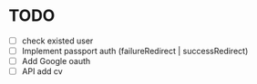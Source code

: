# TODO

- [ ] check existed user
- [ ] Implement passport auth (failureRedirect | successRedirect)
- [ ] Add Google oauth
- [ ] API add cv

[](https://github.com/supercede/passport-auth-express)
[](https://codeburst.io/handling-authentication-in-nodejs-express-with-passport-part-2-mongodb-and-passport-50351c6e93e)
[](https://itnext.io/implementing-json-web-tokens-passport-js-in-a-javascript-application-with-react-b86b1f313436)

[](https://github.com/ga-wdi-exercises/express-passport-local-authentication)
[](https://github.com/tutsplus/passport-mongo)

[](https://github.com/shoaibcode/express-handler/tree/upload-image-part1)
[](https://anonystick.com/blog-developer/uploading-files-cloudinary-using-multer-and-expressjs-2019101942735655)

[](https://ec62a7a5-aaa9-47f4-a894-907d48db9530.ws-us02.gitpod.io/#/workspace/express-mongo-jwt-boilerplate)

[](https://github.com/godcrampy/Express-Local-Auth-Template)
[](https://github.com/codythegreat/express-passport-local-auth-boilerplate)
